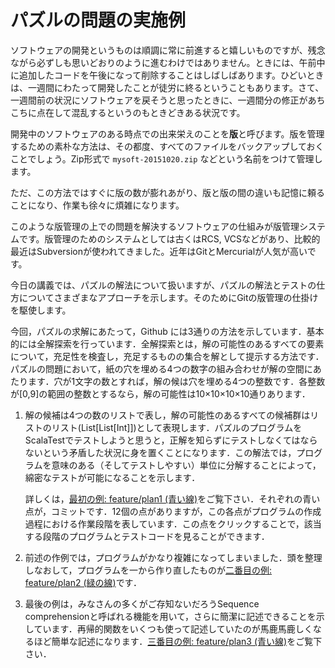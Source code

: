 # パズルの問題の実施例

ソフトウェアの開発というものは順調に常に前進すると嬉しいものですが、残念ながら必ずしも思いどおりのように進むわけではありません。ときには、午前中に追加したコードを午後になって削除することはしばしばあります。ひどいときは、一週間にわたって開発したことが徒労に終るということもあります。さて、一週間前の状況にソフトウェアを戻そうと思ったときに、一週間分の修正があちこちに点在して混乱するというのもときどきある状況です。

開発中のソフトウェアのある時点での出来栄えのことを**版**と呼びます。版を管理するための素朴な方法は、その都度、すべてのファイルをバックアップしておくことでしょう。Zip形式で `mysoft-20151020.zip` などという名前をつけて管理します。

ただ、この方法ではすぐに版の数が膨れあがり、版と版の間の違いも記憶に頼ることになり、作業も徐々に煩雑になります。

このような版管理の上での問題を解決するソフトウェアの仕組みが版管理システムです。版管理のためのシステムとしては古くはRCS, VCSなどがあり、比較的最近はSubversionが使われてきました。近年はGitとMercurialが人気が高いです。

今日の講義では、パズルの解法について扱いますが、パズルの解法とテストの仕方についてさまざまなアプローチを示します。そのためにGitの版管理の仕掛けを駆使します。

今回，パズルの求解にあたって，Github には3通りの方法を示しています．基本的には全解探索を行っています．全解探索とは，解の可能性のあるすべての要素について，充足性を検査し，充足するものの集合を解として提示する方法です．パズルの問題において，紙の穴を埋める4つの数字の組み合わせが解の空間にあたります．穴が1文字の数とすれば，解の候は穴を埋める4つの整数です．各整数が[0,9]の範囲の整数とするなら，解の可能性は10×10×10×10通りあります．

1. 解の候補は4つの数のリストで表し，解の可能性のあるすべての候補群はリストのリスト(List[List[Int]])として表現します．パズルのプログラムをScalaTestでテストしようと思うと，正解を知らずにテストしなくてはならないという矛盾した状況に身を置くことになります．この解法では，プログラムを意味のある（そしてテストしやすい）単位に分解することによって，綿密なテストが可能になることを示します．

    詳しくは，[最初の例: feature/plan1 (青い線)](https://github.com/titech-is-cs115/lx03/network)をご覧下さい．それぞれの青い点が，コミットです．12個の点がありますが，この各点がプログラムの作成過程における作業段階を表しています．この点をクリックすることで，該当する段階のプログラムとテストコードを見ることができます．

1. 前述の作例では，プログラムがかなり複雑になってしまいました．頭を整理しなおして，プログラムを一から作り直したものが[二番目の例: feature/plan2 (緑の線)](https://github.com/titech-is-cs115/lx03/network)です．

1. 最後の例は，みなさんの多くがご存知ないだろうSequence comprehensionと呼ばれる機能を用いて，さらに簡潔に記述できることを示しています．再帰的関数をいくつも使って記述していたのが馬鹿馬鹿しくなるほど簡単な記述になります．[三番目の例: feature/plan3 (青い線)](https://github.com/titech-is-cs115/lx03/network)をご覧下さい．
